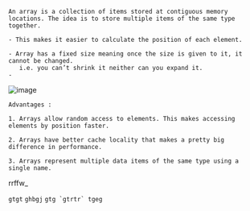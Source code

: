 ```
An array is a collection of items stored at contiguous memory locations. The idea is to store multiple items of the same type 
together.

- This makes it easier to calculate the position of each element.

- Array has a fixed size meaning once the size is given to it, it cannot be changed.
   i.e. you can’t shrink it neither can you expand it. 
- 
```
![image](https://user-images.githubusercontent.com/59710234/173143558-d222e582-8155-450a-9ff3-8f145718b8d2.png)

```
Advantages :

1. Arrays allow random access to elements. This makes accessing elements by position faster.

2. Arrays have better cache locality that makes a pretty big difference in performance.

3. Arrays represent multiple data items of the same type using a single name.
```

rrffw_

`gtgt`
``ghbgj``
```gtg `gtrtr` tgeg```
